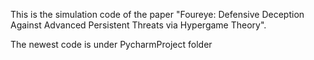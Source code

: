This is the simulation code of the paper "Foureye: Defensive Deception Against Advanced Persistent Threats via Hypergame Theory".

The newest code is under PycharmProject folder
